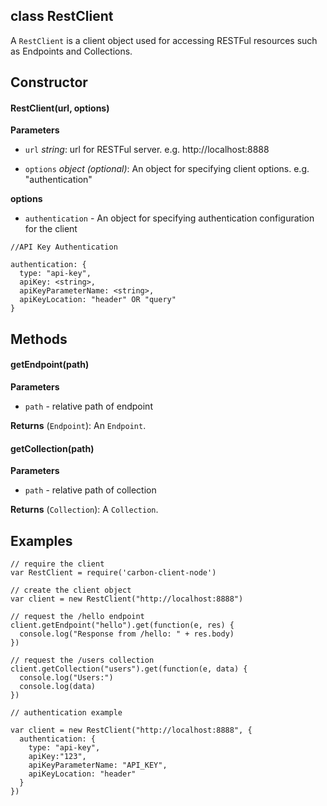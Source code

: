 class RestClient
----------

A ```RestClient``` is a client object used for accessing RESTFul resources such as Endpoints and Collections.

Constructor
----------
#### RestClient(url, options)
**Parameters**
* ```url``` _string_: url for RESTFul server. e.g. http://localhost:8888

* ```options``` _object_ _(optional)_: An object for specifying client options. e.g. "authentication"

**options**
* ```authentication``` - An object for specifying authentication configuration for the client

```node
//API Key Authentication

authentication: {
  type: "api-key",
  apiKey: <string>,
  apiKeyParameterName: <string>,
  apiKeyLocation: "header" OR "query"
}
```
Methods
----------

#### getEndpoint(path)

**Parameters**
* ```path``` - relative path of endpoint

**Returns** (```Endpoint```): An ```Endpoint```.

#### getCollection(path)

**Parameters**
* ```path``` - relative path of collection

**Returns** (```Collection```): A ```Collection```.


Examples
----------

```node
// require the client
var RestClient = require('carbon-client-node')

// create the client object
var client = new RestClient("http://localhost:8888")

// request the /hello endpoint
client.getEndpoint("hello").get(function(e, res) {
  console.log("Response from /hello: " + res.body)
})

// request the /users collection
client.getCollection("users").get(function(e, data) {
  console.log("Users:")
  console.log(data)
})
```


```node
// authentication example

var client = new RestClient("http://localhost:8888", {
  authentication: {
    type: "api-key",
    apiKey:"123",
    apiKeyParameterName: "API_KEY",
    apiKeyLocation: "header"
  }
})

```

